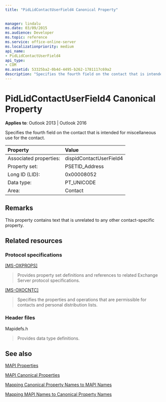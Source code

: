 ```yaml
---
title: "PidLidContactUserField4 Canonical Property"
 
 
manager: lindalu
ms.date: 03/09/2015
ms.audience: Developer
ms.topic: reference
ms.service: office-online-server
ms.localizationpriority: medium
api_name:
- PidLidContactUserField4
api_type:
- COM
ms.assetid: 53325ba2-0b4d-4495-b262-1781117c69a2
description: "Specifies the fourth field on the contact that is intended for use for the contact. This property contains text unrelated to any contact-specific property."
---
```


# PidLidContactUserField4 Canonical Property

  
  
**Applies to**: Outlook 2013 | Outlook 2016 
  
Specifies the fourth field on the contact that is intended for miscellaneous use for the contact.
  
|Property |Value |
|:-----|:-----|
|Associated properties:  <br/> |dispidContactUserField4  <br/> |
|Property set:  <br/> |PSETID_Address  <br/> |
|Long ID (LID):  <br/> |0x00008052  <br/> |
|Data type:  <br/> |PT_UNICODE  <br/> |
|Area:  <br/> |Contact  <br/> |
   
## Remarks

This property contains text that is unrelated to any other contact-specific property.
  
## Related resources

### Protocol specifications

[[MS-OXPROPS]](https://msdn.microsoft.com/library/f6ab1613-aefe-447d-a49c-18217230b148%28Office.15%29.aspx)
  
> Provides property set definitions and references to related Exchange Server protocol specifications.
    
[[MS-OXOCNTC]](https://msdn.microsoft.com/library/9b636532-9150-4836-9635-9c9b756c9ccf%28Office.15%29.aspx)
  
> Specifies the properties and operations that are permissible for contacts and personal distribution lists.
    
### Header files

Mapidefs.h
  
> Provides data type definitions.
    
## See also



[MAPI Properties](mapi-properties.md)
  
[MAPI Canonical Properties](mapi-canonical-properties.md)
  
[Mapping Canonical Property Names to MAPI Names](mapping-canonical-property-names-to-mapi-names.md)
  
[Mapping MAPI Names to Canonical Property Names](mapping-mapi-names-to-canonical-property-names.md)

